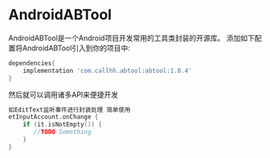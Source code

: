# AndroidABTool
AndroidABTool是一个Android项目开发常用的工具类封装的开源库。
添加如下配置将AndroidABTool引入到你的项目中:
```groovy
dependencies{
    implementation 'com.callhh.abtool:abtool:1.0.4'
}
```

然后就可以调用诸多API来便捷开发
```kotlin
如EditText监听事件进行封装处理 简单使用
etInputAccount.onChange {
    if (it.isNotEmpty()) {
       //TODO Something
    }
}
```